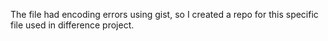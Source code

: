 The file had encoding errors using gist, so I created a repo for this specific file used in difference project.
